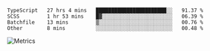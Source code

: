 <!--START_SECTION:waka-->

```text
TypeScript   27 hrs 4 mins   ███████████████████████░░   91.37 %
SCSS         1 hr 53 mins    █▓░░░░░░░░░░░░░░░░░░░░░░░   06.39 %
Batchfile    13 mins         ▒░░░░░░░░░░░░░░░░░░░░░░░░   00.76 %
Other        8 mins          ░░░░░░░░░░░░░░░░░░░░░░░░░   00.48 %
```

<!--END_SECTION:waka-->

![Metrics](https://metrics.lecoq.io/TachibanaKimika?template=classic&base.activity=0&base.community=0&base.repositories=0&languages=1&isocalendar=1&isocalendar.duration=half-year&languages.limit=8&languages.sections=most-used&languages.colors=github&languages.threshold=0%25&languages.indepth=false&languages.recent.load=300&languages.recent.days=14&config.timezone=Asia%2FShanghai)
